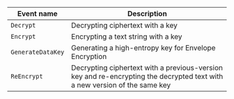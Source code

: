 | Event name | Description |
--- | ---
| `Decrypt` | Decrypting ciphertext with a key |
| `Encrypt` | Encrypting a text string with a key |
| `GenerateDataKey` | Generating a high-entropy key for Envelope Encryption |
| `ReEncrypt` | Decrypting ciphertext with a previous-version key and re-encrypting the decrypted text with a new version of the same key |